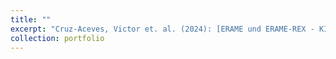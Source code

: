 ```yaml
---
title: ""
excerpt: "Cruz-Aceves, Victor et. al. (2024): [ERAME und ERAME-REX - KI-basierte Beobachtung und Auswertung von Radikalisierung in Sozialen Medien](../images/v2_s_MOTRA-K-Poster_geschw%C3%A4rzt.jpg). Poster/software-demo at the *Monitoringsystem und Transferplattform Radikalisierung* [*(MOTRA-K) Conference*](https://www.motra.info/motra-k-2024/) in Wiesbaden, Germany ![Alt text](../images/v2_s_MOTRA-K-Poster_geschw%C3%A4rzt.jpg)"
collection: portfolio
---
```



